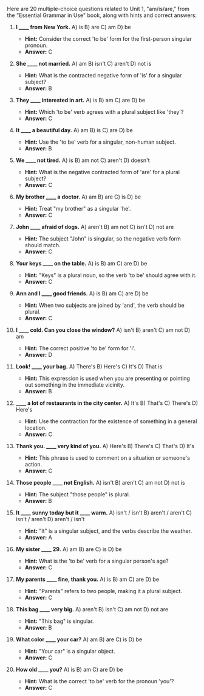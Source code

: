 Here are 20 multiple-choice questions related to Unit 1, "am/is/are," from the "Essential Grammar in Use" book, along with hints and correct answers:

1.  **I ____ from New York.**
    A) is
    B) are
    C) am
    D) be
    *   **Hint:** Consider the correct 'to be' form for the first-person singular pronoun.
    *   **Answer:** C

2.  **She ____ not married.**
    A) am
    B) isn't
    C) aren't
    D) not is
    *   **Hint:** What is the contracted negative form of 'is' for a singular subject?
    *   **Answer:** B

3.  **They ____ interested in art.**
    A) is
    B) am
    C) are
    D) be
    *   **Hint:** Which 'to be' verb agrees with a plural subject like 'they'?
    *   **Answer:** C

4.  **It ____ a beautiful day.**
    A) am
    B) is
    C) are
    D) be
    *   **Hint:** Use the 'to be' verb for a singular, non-human subject.
    *   **Answer:** B

5.  **We ____ not tired.**
    A) is
    B) am not
    C) aren't
    D) doesn't
    *   **Hint:** What is the negative contracted form of 'are' for a plural subject?
    *   **Answer:** C

6.  **My brother ____ a doctor.**
    A) am
    B) are
    C) is
    D) be
    *   **Hint:** Treat "my brother" as a singular 'he'.
    *   **Answer:** C

7.  **John ____ afraid of dogs.**
    A) aren't
    B) am not
    C) isn't
    D) not are
    *   **Hint:** The subject "John" is singular, so the negative verb form should match.
    *   **Answer:** C

8.  **Your keys ____ on the table.**
    A) is
    B) am
    C) are
    D) be
    *   **Hint:** "Keys" is a plural noun, so the verb 'to be' should agree with it.
    *   **Answer:** C

9.  **Ann and I ____ good friends.**
    A) is
    B) am
    C) are
    D) be
    *   **Hint:** When two subjects are joined by 'and', the verb should be plural.
    *   **Answer:** C

10. **I ____ cold. Can you close the window?**
    A) isn't
    B) aren't
    C) am not
    D) am
    *   **Hint:** The correct positive 'to be' form for 'I'.
    *   **Answer:** D

11. **Look! ____ your bag.**
    A) There's
    B) Here's
    C) It's
    D) That is
    *   **Hint:** This expression is used when you are presenting or pointing out something in the immediate vicinity.
    *   **Answer:** B

12. **____ a lot of restaurants in the city center.**
    A) It's
    B) That's
    C) There's
    D) Here's
    *   **Hint:** Use the contraction for the existence of something in a general location.
    *   **Answer:** C

13. **Thank you. ____ very kind of you.**
    A) Here's
    B) There's
    C) That's
    D) It's
    *   **Hint:** This phrase is used to comment on a situation or someone's action.
    *   **Answer:** C

14. **Those people ____ not English.**
    A) isn't
    B) aren't
    C) am not
    D) not is
    *   **Hint:** The subject "those people" is plural.
    *   **Answer:** B

15. **It ____ sunny today but it ____ warm.**
    A) isn't / isn't
    B) aren't / aren't
    C) isn't / aren't
    D) aren't / isn't
    *   **Hint:** "It" is a singular subject, and the verbs describe the weather.
    *   **Answer:** A

16. **My sister ____ 29.**
    A) am
    B) are
    C) is
    D) be
    *   **Hint:** What is the 'to be' verb for a singular person's age?
    *   **Answer:** C

17. **My parents ____ fine, thank you.**
    A) is
    B) am
    C) are
    D) be
    *   **Hint:** "Parents" refers to two people, making it a plural subject.
    *   **Answer:** C

18. **This bag ____ very big.**
    A) aren't
    B) isn't
    C) am not
    D) not are
    *   **Hint:** "This bag" is singular.
    *   **Answer:** B

19. **What color ____ your car?**
    A) am
    B) are
    C) is
    D) be
    *   **Hint:** "Your car" is a singular object.
    *   **Answer:** C

20. **How old ____ you?**
    A) is
    B) am
    C) are
    D) be
    *   **Hint:** What is the correct 'to be' verb for the pronoun 'you'?
    *   **Answer:** C